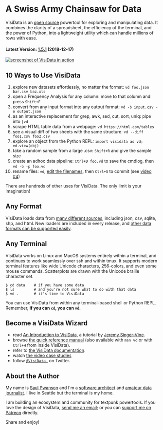 # A Swiss Army Chainsaw for Data

VisiData is an [open source](https://github.com/saulpw/visidata) powertool for exploring and manipulating data.
It combines the clarity of a spreadsheet, the efficiency of the terminal, and the power of Python, into a lightweight utility which can handle millions of rows with ease.

#### Latest Version: [1.5.1](/releases) (2018-12-17)

<div class="screenshot">
<a href="/basic-screenshot.png"><img src="/basic-screenshot.png" alt="screenshot of VisiData in action"/></a>
</div>

## 10 Ways to Use VisiData

1. explore new datasets effortlessly, no matter the format: `vd foo.json bar.csv baz.xls`
2. open a Frequency Analysis for any column: move to that column and press `Shift+F`
3. convert from any input format into any output format: `vd -b input.csv -o output.json`
4. as an interactive replacement for grep, awk, sed, cut, sort, uniq: pipe into `|vd`
5. scrape HTML table data from a webpage: `vd https://html.com/tables`
6. see a visual diff of two sheets with the same structure: `vd --diff foo1.csv foo2.csv`
7. explore an object from the Python REPL: `import visidata as vd; vd.view(obj)`
8. take a random sample from a large .csv: `Shift+R` and give the sample size
9. create an adhoc data pipeline: `Ctrl+D foo.vd` to save the cmdlog, then `vd -b -p foo.vd`
10. rename files: `vd`, [edit the filenames](/docs/edit), then `Ctrl+S` to commit (see [video #4](https://www.youtube.com/watch?v=l2Bpmm0yAGw))

There are hundreds of other uses for VisiData.  The only limit is your imagination!

## Any Format

VisiData loads data from [many different sources](/man#loaders), including json, csv, sqlite, shp, and html.
New loaders are included in every release, and [other data formats can be supported easily](/docs/loaders).

## Any Terminal

VisiData works on Linux and MacOS systems entirely within a terminal, and continues to work seamlessly over ssh and within tmux.  It supports modern terminal features like wide Unicode characters, 256-colors, and even some mouse commands.  Scatterplots are drawn with the Unicode braille character set.

    $ cd data    # if you have some data
    $ ls         # and you're not sure what to do with that data
    $ vd .       # it's time to VisiData

You can use VisiData from within any terminal-based shell or Python REPL.  Remember, **if you can `cd`, you can `vd`.**

## Become a VisiData Wizard

* read [An Introduction to VisiData](https://jsvine.github.io/intro-to-visidata/index.html), a tutorial by [Jeremy Singer-Vine](https://www.jsvine.com/).
* browse [the quick reference manual](/man) (also available with `man vd` or with `Ctrl+H` from inside VisiData).
* refer to [the VisiData documentation](/docs).
* watch [the video case studies](https://www.youtube.com/playlist?list=PLxu7QdBkC7drrAGfYzatPGVHIpv4Et46W)
* follow [`@VisiData_`](https://twitter.com/visidata_) on Twitter.

## About the Author

My name is [Saul Pwanson](http://saul.pw) and I'm a [software architect](https://cionic.com/) and [amateur data journalist](https://fivethirtyeight.com/features/a-plagiarism-scandal-is-unfolding-in-the-crossword-world/).  I live in Seattle but the terminal is my home.

I am building an ecosystem and community for textpunk powertools. If you love the design of VisiData, [send me an email](mailto:vd@saul.pw); or you can [support me on Patreon](https://www.patreon.com/saulpw) directly.

Share and enjoy!
